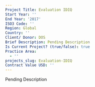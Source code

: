 ```yaml
---
Project Title: Evaluation IDIQ
Start Year: ''
End Year: '2017'
ISO3 Code: ''
Region: Global
Country: ''
Client/ Donor: DOS
Brief Description: Pending Description
Is Current Project? (true/false): true
Practice Area:
  - ''
projects_slug: Evaluation-IDIQ
Contract Value USD: ''
---
```

Pending Description